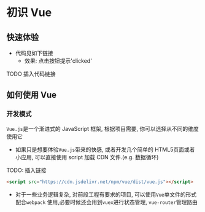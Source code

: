 # 初识 Vue
## 快速体验
* 代码见如下链接
    *  效果: 点击按钮提示'clicked' 

TODO 插入代码链接

## 如何使用 Vue
### 开发模式
`Vue.js`是一个渐进式的 JavaScript 框架, 根据项目需要, 你可以选择从不同的维度使用它
* 如果只是想要体验`Vue.js`带来的快感, 或者开发几个简单的 HTML5页面或者小应用, 可以直接使用 script 加载 CDN 文件.(e.g. 数据循环)

TODO: 插入链接
```html
<script src="https://cdn.jsdelivr.net/npm/vue/dist/vue.js"></script>
```

* 对于一些业务逻辑复杂, 对前段工程有要求的项目, 可以使用`Vue`单文件的形式配合`webpack` 使用,必要时候还会用到`vuex`进行状态管理, `vue-router`管理路由